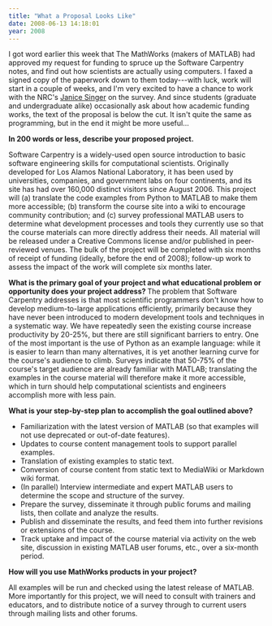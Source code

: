 ```yaml
---
title: "What a Proposal Looks Like"
date: 2008-06-13 14:18:01
year: 2008
---
```

I got word earlier this week that The MathWorks (makers of MATLAB) had approved my request for funding to spruce up the Software Carpentry notes, and find out how scientists are actually using computers. I faxed a signed copy of the paperwork down to them today---with luck, work will start in a couple of weeks, and I'm very excited to have a chance to work with the NRC's <a href="http://iit-iti.nrc-cnrc.gc.ca/personnel/singer_janice_e.html">Janice Singer</a> on the survey.  And since students (graduate and undergraduate alike) occasionally ask about how academic funding works, the text of the proposal is below the cut. It isn't quite the same as programming, but in the end it might be more useful...
<!--more--><strong>In 200 words or less, describe your proposed project.</strong>

Software Carpentry is a widely-used open source introduction to basic software engineering skills for computational scientists. Originally developed for Los Alamos National Laboratory, it has been used by universities, companies, and government labs on four continents, and its site has had over 160,000 distinct visitors since August 2006. This project will (a) translate the code examples from Python to MATLAB to make them more accessible; (b) transform the course site into a wiki to encourage community contribution; and (c) survey professional MATLAB users to determine what development processes and tools they currently use so that the course materials can more directly address their needs. All material will be released under a Creative Commons license and/or published in peer-reviewed venues. The bulk of the project will be completed with six months of receipt of funding (ideally, before the end of 2008); follow-up work to assess the impact of the work will complete six months later.

<strong>What is the primary goal of your project and what educational problem or opportunity does your project address?
</strong>
The problem that Software Carpentry addresses is that most scientific programmers don't know how to develop medium-to-large applications efficiently, primarily because they have never been introduced to modern development tools and techniques in a systematic way. We have repeatedly seen the existing course increase productivity by 20-25%, but there are still significant barriers to entry. One of the most important is the use of Python as an example language: while it is easier to learn than many alternatives, it is yet another learning curve for the course's audience to climb. Surveys indicate that 50-75% of the course's target audience are already familiar with MATLAB; translating the examples in the course material will therefore make it more accessible, which in turn should help computational scientists and engineers accomplish more with less pain.

<strong>What is your step-by-step plan to accomplish the goal outlined above?</strong>
<ul>
	<li>Familiarization with the latest version of MATLAB (so that examples will not use deprecated or out-of-date features).</li>
	<li>Updates to course content management tools to support parallel examples.</li>
	<li>Translation of existing examples to static text.</li>
	<li>Conversion of course content from static text to MediaWiki or Markdown wiki format.</li>
	<li>(In parallel) Interview intermediate and expert MATLAB users to determine the scope and structure of the survey.</li>
	<li>Prepare the survey, disseminate it through public forums and mailing lists, then collate and analyze the results.</li>
	<li>Publish and disseminate the results, and feed them into further revisions or extensions of the course.</li>
	<li>Track uptake and impact of the course material via activity on the web site, discussion in existing MATLAB user forums, etc., over a six-month period.</li>
</ul>
<strong>How will you use MathWorks products in your project?</strong>

All examples will be run and checked using the latest release of MATLAB. More importantly for this project, we will need to consult with trainers and educators, and to distribute notice of a survey through to current users through mailing lists and other forums.
